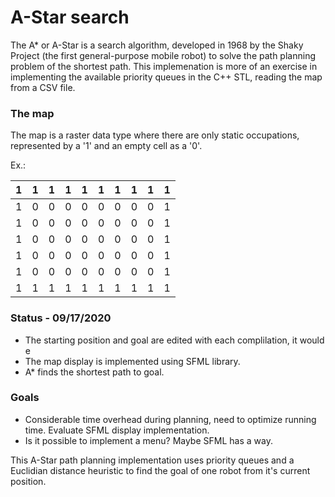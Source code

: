 # A-Star search

The A* or A-Star is a search algorithm, developed in 1968 by the Shaky Project (the first general-purpose mobile robot) to solve the path planning problem of the shortest path. This implemenation is more of an exercise in implementing the available priority queues in the C++ STL, reading the map from a CSV file.

### The map

The map is a raster data type where there are only static occupations, represented by a '1' and an empty cell as a '0'.

Ex.:

|  1 | 1  | 1  | 1  | 1  | 1  | 1  | 1  | 1  | 1  |
|:-:|:-:|:-:|:-:|:-:|:-:|:-:|:-:|:-:|:-:|
| 1  | 0  | 0  | 0  | 0  | 0  | 0  | 0  | 0  | 1  |
| 1  | 0  | 0  | 0  | 0  | 0  | 0  | 0  | 0  | 1  |
| 1  | 0  | 0  | 0  | 0  | 0  | 0  | 0  | 0  | 1  |
| 1  | 0  | 0  | 0  | 0  | 0  | 0  | 0  | 0  | 1  |
| 1  | 0  | 0  | 0  | 0  | 0  | 0  | 0  | 0  | 1  |
|  1 | 1  | 1  | 1  | 1  | 1  | 1  | 1  | 1  | 1  |


### Status - 09/17/2020

  - The starting position and goal are edited with each complilation, it would e
  - The map display is implemented using SFML library. 
  - A* finds the shortest path to goal.

 ### Goals 
 
  - Considerable time overhead during planning, need to optimize running time. Evaluate SFML display implementation.
  - Is it possible to implement a menu? Maybe SFML has a way.

This A-Star path planning implementation uses priority queues and a Euclidian distance heuristic to find the goal of one robot from it's current position.
